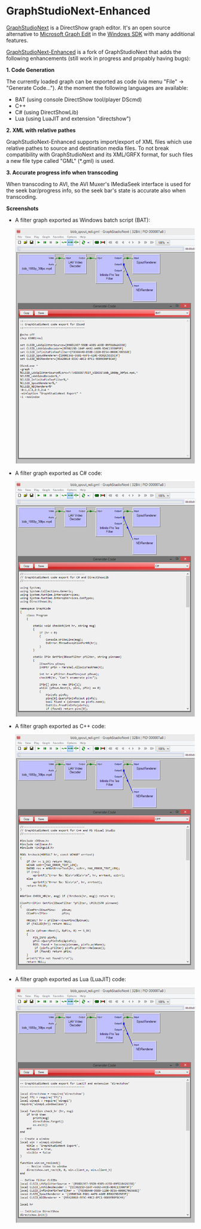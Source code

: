 # GraphStudioNext-Enhanced

[GraphStudioNext](https://github.com/cplussharp/graph-studio-next) is a DirectShow graph editor. It's an open source alternative to [Microsoft Graph Edit](https://msdn.microsoft.com/en-us/library/windows/desktop/dd407274.aspx) in the [Windows SDK](https://developer.microsoft.com/en-us/windows/downloads/windows-10-sdk) with many additional features.

[GraphStudioNext-Enhanced](https://github.com/59de44955ebd/graph-studio-next-enhanced) is a fork of GraphStudioNext that adds the following enhancements (still work in progress and propably having bugs):

**1. Code Generation**

   The currently loaded graph can be exported as code (via menu "File" -> "Generate Code..."). At the moment the following languages are available:
   * BAT (using console DirectShow tool/player DScmd)
   * C++
   * C# (using DirectShowLib)
   * Lua (using LuaJIT and extension "directshow")

**2. XML with relative pathes**

   GraphStudioNext-Enhanced supports import/export of XML files which use relative pathes to source and destination media files. To not break compatibility with GraphStudioNext and its XML/GRFX format, for such files a new file type called "GML" (*.gml) is used.

**3. Accurate progress info when transcoding**

   When transcoding to AVI, the AVI Muxer's IMediaSeek interface is used for the seek bar/progress info, so the seek bar's state is accurate also when transcoding.

**Screenshots**

* A filter graph exported as Windows batch script (BAT):

  ![](screenshots/bbb_spout_ndi_BAT.png)

* A filter graph exported as C# code:

  ![](screenshots/bbb_spout_ndi_CSharp.png)

* A filter graph exported as C++ code:

  ![](screenshots/bbb_spout_ndi_CPP.png)

* A filter graph exported as Lua (LuaJIT) code:

  ![](screenshots/bbb_spout_ndi_LUA.png)
